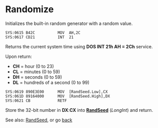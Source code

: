 # Randomize

Initializes the built-in random generator with a random value.

```
SYS:0615 B42C          MOV	AH,2C
SYS:0617 CD21          INT	21
```

Returns the current system time using **DOS INT 21h AH = 2Ch** service.

Upon return:
- **CH** = hour (0 to 23)
- **CL** = minutes (0 to 59)
- **DH** = seconds (0 to 59)
- **DL** = hundreds of a second (0 to 99)

```
SYS:0619 890E3E00      MOV	[RandSeed.Low],CX
SYS:061D 89164000      MOV	[RandSeed.High],DX
SYS:0621 CB            RETF
```

Store the 32-bit number in **DX**:**CX** into **[RandSeed](../DATA.md)** (*LongInt*) and return.

See also: [RandSeed](../DATA.md), or go [back](../../README.md)